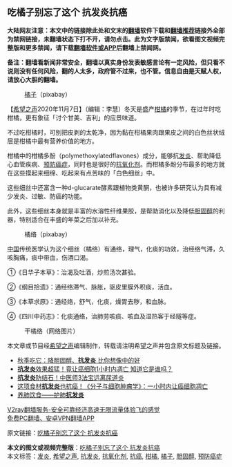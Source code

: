  <h2>吃橘子别忘了这个 抗发炎抗癌</h2> <p class="notice"><b>大陆网友注意：本文中的链接除此处和文末的<a href="https://github.com/bannedbook/fanqiang" >翻墙</a>软件下载和<a href="https://github.com/killgcd/justmysocks/blob/master/README.md">翻墙推荐</a>链接外全部为禁网链接，未翻墙状态下打不开，请勿点击。此为文字版禁闻，欲看图文视频完整版和更多禁闻，请下载<a href="https://github.com/bannedbook/fanqiang">翻墙软件或APP</a>后翻墙上禁闻网。</p><p>备注：翻墙看新闻非常安全，翻墙以真实身份发表敏感言论有一定风险，但只看不说则没有任何风险，翻的人太多，政府管不过来，也不管。信息自由是天赋人权，请放心大胆的翻墙。</b></p>  <div class="entry"> <figure><figcaption><a href="https://www.bannedbook.org/bnews/tag/%e6%a9%98%e5%ad%90/" class="st_tag internal_tag" rel="tag" title="标签 橘子 下的日志">橘子</a>（pixabay）</figcaption></figure> <p>【<span class='wp_keywordlink_affiliate'><a href="https://www.soundofhope.org" title="希望之声" target="_blank">希望之声</a></span>2020年11月7日】（编辑：李慧）冬天是盛产<a href="https://www.bannedbook.org/bnews/tag/%E6%9F%91%E6%A9%98/" class="st_tag internal_tag" rel="tag" title="标签 柑橘 下的日志">柑橘</a>的季节，在过年时吃柑橘，更有象征「讨个甘美、吉利」的应景味道。</p> <p>不过吃柑橘时，可别把皮剥的太乾净，因为黏在柑橘果肉跟果皮之间的白色丝状绒层是柑橘中最有营养价值的地方。</p> <p>柑橘中的柑橘多酚（polymethoxylatedflavones）成分，能够抗<a href="https://www.bannedbook.org/bnews/tag/%E5%8F%91%E7%82%8E/" class="st_tag internal_tag" rel="tag" title="标签 发炎 下的日志">发炎</a>、帮助降低心血管疾病、<a href="https://www.bannedbook.org/bnews/tag/%e9%a2%84%e9%98%b2%e7%99%8c%e7%97%87/" class="st_tag internal_tag" rel="tag" title="标签 预防癌症 下的日志">预防癌症</a>，同时也是很好的<a href="https://www.bannedbook.org/bnews/tag/%E6%8A%97%E6%B0%A7%E5%8C%96%E5%89%82/" class="st_tag internal_tag" rel="tag" title="标签 抗氧化剂 下的日志">抗氧化剂</a>。而柑橘多酚分布最多的地方就在这些摸起来细绵、吃起来有点苦味的「白色细丝」中。</p> <p>这些细丝中还富含一种d-glucarate酵素跟植物类黄酮，也被许多研究认为具有减少发炎、过敏、防癌的功能。</p>  <p>此外，这些细丝本身就是丰富的水溶性纤维果胶，是帮助消化以及降低<a href="https://www.bannedbook.org/bnews/tag/%e8%83%86%e5%9b%ba%e9%86%87/" class="st_tag internal_tag" rel="tag" title="标签 胆固醇 下的日志">胆固醇</a>的利器，特别适合在丰盛的年菜之后加以补充。</p> <figure><figcaption> 橘络（pixabay）</figcaption></figure> <p><span class='wp_keywordlink_affiliate'><a href="https://www.bannedbook.org/" title="中国" target="_blank">中国</a></span>传统医学认为这个细丝（橘络）有通络，理气，化痰的功效，治经络气滞，久咳胸痛，痰中带血，伤酒口渴。</p> <p>①《日华子本草》：治渴及吐酒，炒煎汤次甚验。</p> <p>②《纲目拾遗》：通经络滞气、脉胀，驱皮里膜外积痰，活血。</p>  <p>③《本草求原》：通经络，舒气，化痰，燥胃去秽，和血脉。</p> <p>④《四川中药志》：化痰通络，治肺劳咳痰、咳血及湿热客于经隧等症。</p> <figure><figcaption> 干橘络（网络图片）</figcaption></figure> <p>本文章或节目经<a href="https://www.bannedbook.org/bnews/tag/%e5%b8%8c%e6%9c%9b%e4%b9%8b%e5%a3%b0/" class="st_tag internal_tag" rel="tag" title="标签 希望之声 下的日志">希望之声</a>编辑制作，转载请注明希望之声并包含原文标题及链接。</p> <ul class='op-related-articles' title='相关阅读'> <li><a href='https://www.bannedbook.org/bnews/health/20201104/1425486.html' target='_blank'>秋季吃它：降胆固醇、<b>抗发炎</b> 比你想像中的好</a></li> <li><a href='https://www.bannedbook.org/bnews/health/20200906/1391774.html' target='_blank'><b>抗发炎</b>效果超猛！竟让癌细胞1小时内凋亡 知道它是谁吗？</a></li> <li><a href='https://www.bannedbook.org/bnews/health/20200905/1391311.html' target='_blank'><b>抗发炎</b>防结石！中医师3法宝远离尿道炎</a></li> <li><a href='https://www.bannedbook.org/bnews/health/20200815/1380452.html' target='_blank'>这项食材<b>抗发炎</b>也抗癌！《分子与细胞肿瘤学》：一小时内让癌细胞凋亡</a></li> <li><a href='https://www.bannedbook.org/bnews/comments/20200708/1357500.html' target='_blank'>养肺饮食——护肺<b>抗发炎</b></a></li> </ul> <p class="texttj"> <a href="https://www.bannedbook.org/forum23/topic22702.html" target="_blank">V2ray翻墙服务-安全可靠经济高速无限流量体验飞的感觉</a><br/> <a href="https://github.com/bannedbook/fanqiang/wiki/%E7%A6%81%E9%97%BB%E7%BD%91%E5%AE%89%E5%8D%93%E7%BF%BB%E5%A2%99%E6%96%B0%E9%97%BBAPP" target="_blank">免费PC翻墙、安卓VPN翻墙APP</a></p><p>原文链接：<a class="src_link"  href="https://www.soundofhope.org/post/270515" target="_blank">吃橘子别忘了这个 抗发炎抗癌</a></p> <a name='sharetosocial'></a>       <div><b>本文的图文或视频完整版</b>：<a href='https://www.bannedbook.org/bnews/comments/20201107/1427425.html'>吃橘子别忘了这个 抗发炎抗癌</a></div>  </div><!--END ENTRY--> <div class="postfooter"> <div>本文标签：<a href="https://www.bannedbook.org/bnews/tag/%E5%8F%91%E7%82%8E/" rel="tag">发炎</a>, <a href="https://www.bannedbook.org/bnews/tag/%e5%b8%8c%e6%9c%9b%e4%b9%8b%e5%a3%b0/" rel="tag">希望之声</a>, <a href="https://www.bannedbook.org/bnews/tag/%E6%8A%97%E5%8F%91%E7%82%8E/" rel="tag">抗发炎</a>, <a href="https://www.bannedbook.org/bnews/tag/%E6%8A%97%E6%B0%A7%E5%8C%96%E5%89%82/" rel="tag">抗氧化剂</a>, <a href="https://www.bannedbook.org/bnews/tag/%E6%8A%97%E7%99%8C/" rel="tag">抗癌</a>, <a href="https://www.bannedbook.org/bnews/tag/%E6%9F%91%E6%A9%98/" rel="tag">柑橘</a>, <a href="https://www.bannedbook.org/bnews/tag/%e6%a9%98%e5%ad%90/" rel="tag">橘子</a>, <a href="https://www.bannedbook.org/bnews/tag/%e8%83%86%e5%9b%ba%e9%86%87/" rel="tag">胆固醇</a>, <a href="https://www.bannedbook.org/bnews/tag/%e9%a2%84%e9%98%b2%e7%99%8c%e7%97%87/" rel="tag">预防癌症</a></div>  </div><!--END POSTFOOTER--> 